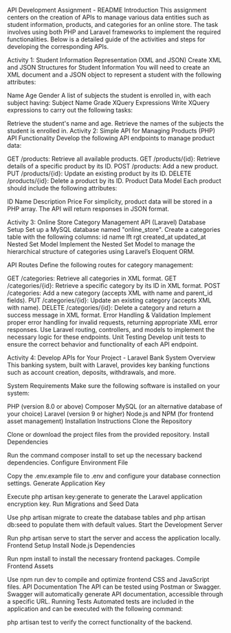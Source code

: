 API Development Assignment - README
Introduction
This assignment centers on the creation of APIs to manage various data entities such as student information, products, and categories for an online store. The task involves using both PHP and Laravel frameworks to implement the required functionalities. Below is a detailed guide of the activities and steps for developing the corresponding APIs.

Activity 1: Student Information Representation (XML and JSON)
Create XML and JSON Structures for Student Information
You will need to create an XML document and a JSON object to represent a student with the following attributes:

Name
Age
Gender
A list of subjects the student is enrolled in, with each subject having:
Subject Name
Grade
XQuery Expressions
Write XQuery expressions to carry out the following tasks:

Retrieve the student's name and age.
Retrieve the names of the subjects the student is enrolled in.
Activity 2: Simple API for Managing Products (PHP)
API Functionality
Develop the following API endpoints to manage product data:

GET /products: Retrieve all available products.
GET /products/{id}: Retrieve details of a specific product by its ID.
POST /products: Add a new product.
PUT /products/{id}: Update an existing product by its ID.
DELETE /products/{id}: Delete a product by its ID.
Product Data Model
Each product should include the following attributes:

ID
Name
Description
Price
For simplicity, product data will be stored in a PHP array. The API will return responses in JSON format.

Activity 3: Online Store Category Management API (Laravel)
Database Setup
Set up a MySQL database named "online_store".
Create a categories table with the following columns:
id
name
lft
rgt
created_at
updated_at
Nested Set Model
Implement the Nested Set Model to manage the hierarchical structure of categories using Laravel’s Eloquent ORM.

API Routes
Define the following routes for category management:

GET /categories: Retrieve all categories in XML format.
GET /categories/{id}: Retrieve a specific category by its ID in XML format.
POST /categories: Add a new category (accepts XML with name and parent_id fields).
PUT /categories/{id}: Update an existing category (accepts XML with name).
DELETE /categories/{id}: Delete a category and return a success message in XML format.
Error Handling & Validation
Implement proper error handling for invalid requests, returning appropriate XML error responses.
Use Laravel routing, controllers, and models to implement the necessary logic for these endpoints.
Unit Testing
Develop unit tests to ensure the correct behavior and functionality of each API endpoint.

Activity 4: Develop APIs for Your Project - Laravel Bank System
Overview
This banking system, built with Laravel, provides key banking functions such as account creation, deposits, withdrawals, and more.

System Requirements
Make sure the following software is installed on your system:

PHP (version 8.0 or above)
Composer
MySQL (or an alternative database of your choice)
Laravel (version 9 or higher)
Node.js and NPM (for frontend asset management)
Installation Instructions
Clone the Repository

Clone or download the project files from the provided repository.
Install Dependencies

Run the command composer install to set up the necessary backend dependencies.
Configure Environment File

Copy the .env.example file to .env and configure your database connection settings.
Generate Application Key

Execute php artisan key:generate to generate the Laravel application encryption key.
Run Migrations and Seed Data

Use php artisan migrate to create the database tables and php artisan db:seed to populate them with default values.
Start the Development Server

Run php artisan serve to start the server and access the application locally.
Frontend Setup
Install Node.js Dependencies

Run npm install to install the necessary frontend packages.
Compile Frontend Assets

Use npm run dev to compile and optimize frontend CSS and JavaScript files.
API Documentation
The API can be tested using Postman or Swagger.
Swagger will automatically generate API documentation, accessible through a specific URL.
Running Tests
Automated tests are included in the application and can be executed with the following command:

php artisan test to verify the correct functionality of the backend.
